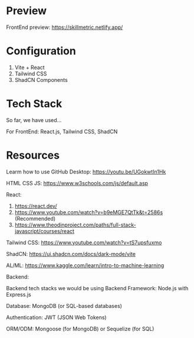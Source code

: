 # Preview

FrontEnd preview: https://skillmetric.netlify.app/

# Configuration

1. Vite + React
2. Tailwind CSS
3. ShadCN Components


# Tech Stack 
So far, we have used...

For FrontEnd: React.js, Tailwind CSS, ShadCN


# Resources

Learm how to use GitHub Desktop: https://youtu.be/UGokwtIn1Hk

HTML CSS JS: https://www.w3schools.com/js/default.asp

React: 

1. https://react.dev/
2. https://www.youtube.com/watch?v=b9eMGE7QtTk&t=2586s (Recommended)
3. https://www.theodinproject.com/paths/full-stack-javascript/courses/react

Tailwind CSS: https://www.youtube.com/watch?v=tS7upsfuxmo

ShadCN: 
https://ui.shadcn.com/docs/dark-mode/vite


AL/ML: https://www.kaggle.com/learn/intro-to-machine-learning

Backend:

Backend tech stacks we would be using Backend Framework: Node.js with Express.js

Database: MongoDB (or SQL-based databases)

Authentication: JWT (JSON Web Tokens)

ORM/ODM: Mongoose (for MongoDB) or Sequelize (for SQL)


